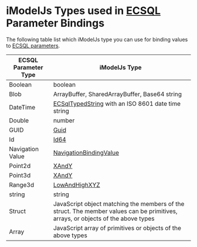 # iModelJs Types used in [ECSQL](./ECSQL) Parameter Bindings

The following table list which iModelJs type you can use for binding values to [ECSQL parameters](./ECSQL#ecsql-parameters).

ECSQL Parameter Type | iModelJs Type
------------- | ----------
Boolean       | boolean
Blob          | ArrayBuffer, SharedArrayBuffer, Base64 string
DateTime      | [ECSqlTypedString]($common/ECSqlTypedString) with an ISO 8601 date time string
Double        | number
GUID          | [Guid]($bentleyjs-core.Guid)
Id            | [Id64]($bentleyjs-core.Id64)
Navigation Value | [NavigationBindingValue]($common/NavigationBindingValue)
Point2d       | [XAndY]($geometry-core.XAndY)
Point3d       | [XAndY]($geometry-core.XYAndZ)
Range3d       | [LowAndHighXYZ]($geometry-core.LowAndHighXYZ)
string        | string
Struct        | JavaScript object matching the members of the struct. The member values can be primitives, arrays, or objects of the above types
Array         | JavaScript array of primitives or objects of the above types